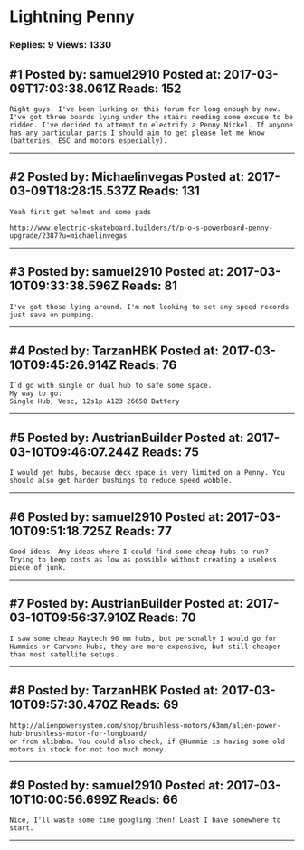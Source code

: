 # Lightning Penny

### Replies: 9 Views: 1330

## \#1 Posted by: samuel2910 Posted at: 2017-03-09T17:03:38.061Z Reads: 152

```
Right guys. I've been lurking on this forum for long enough by now. I've got three boards lying under the stairs needing some excuse to be ridden. I've decided to attempt to electrify a Penny Nickel. If anyone has any particular parts I should aim to get please let me know (batteries, ESC and motors especially).
```

---
## \#2 Posted by: Michaelinvegas Posted at: 2017-03-09T18:28:15.537Z Reads: 131

```
Yeah first get helmet and some pads 

http://www.electric-skateboard.builders/t/p-o-s-powerboard-penny-upgrade/2387?u=michaelinvegas
```

---
## \#3 Posted by: samuel2910 Posted at: 2017-03-10T09:33:38.596Z Reads: 81

```
I've got those lying around. I'm not looking to set any speed records just save on pumping.
```

---
## \#4 Posted by: TarzanHBK Posted at: 2017-03-10T09:45:26.914Z Reads: 76

```
I´d go with single or dual hub to safe some space.
My way to go:
Single Hub, Vesc, 12s1p A123 26650 Battery
```

---
## \#5 Posted by: AustrianBuilder Posted at: 2017-03-10T09:46:07.244Z Reads: 75

```
I would get hubs, because deck space is very limited on a Penny. You should also get harder bushings to reduce speed wobble.
```

---
## \#6 Posted by: samuel2910 Posted at: 2017-03-10T09:51:18.725Z Reads: 77

```
Good ideas. Any ideas where I could find some cheap hubs to run? Trying to keep costs as low as possible without creating a useless piece of junk.
```

---
## \#7 Posted by: AustrianBuilder Posted at: 2017-03-10T09:56:37.910Z Reads: 70

```
I saw some cheap Maytech 90 mm hubs, but personally I would go for Hummies or Carvons Hubs, they are more expensive, but still cheaper than most satellite setups.
```

---
## \#8 Posted by: TarzanHBK Posted at: 2017-03-10T09:57:30.470Z Reads: 69

```
http://alienpowersystem.com/shop/brushless-motors/63mm/alien-power-hub-brushless-motor-for-longboard/
or from alibaba. You could also check, if @Hummie is having some old motors in stock for not too much money.
```

---
## \#9 Posted by: samuel2910 Posted at: 2017-03-10T10:00:56.699Z Reads: 66

```
Nice, I'll waste some time googling then! Least I have somewhere to start.
```

---
